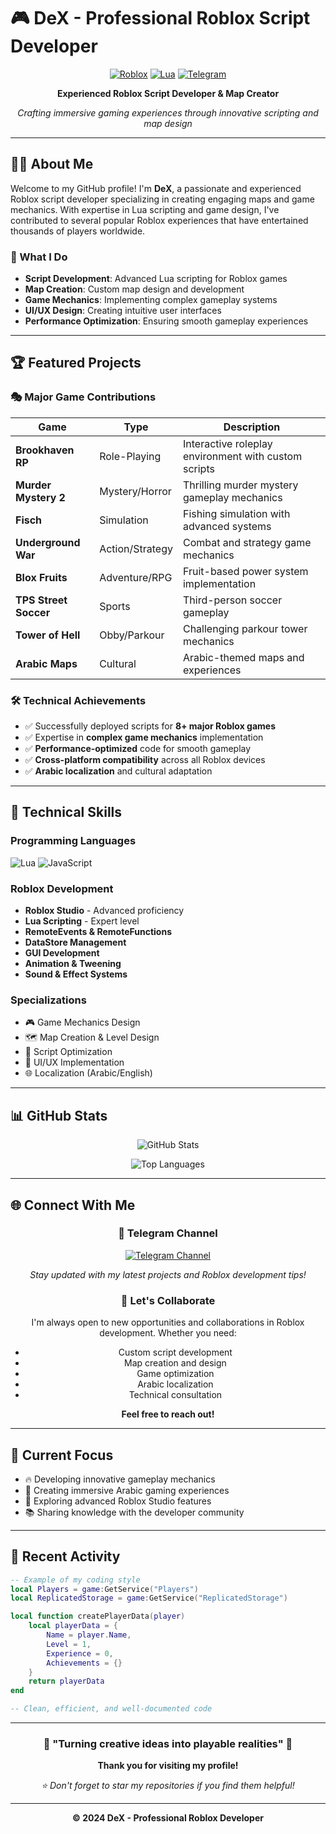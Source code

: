 # 🎮 DeX - Professional Roblox Script Developer

<div align="center">
  
[![Roblox](https://img.shields.io/badge/Roblox-00A2FF?style=for-the-badge&logo=roblox&logoColor=white)](https://www.roblox.com)
[![Lua](https://img.shields.io/badge/Lua-2C2D72?style=for-the-badge&logo=lua&logoColor=white)](https://www.lua.org)
[![Telegram](https://img.shields.io/badge/Telegram-2CA5E0?style=for-the-badge&logo=telegram&logoColor=white)](https://t.me/YHUB_16)

**Experienced Roblox Script Developer & Map Creator**
  
*Crafting immersive gaming experiences through innovative scripting and map design*

</div>

---

## 👨‍💻 About Me

Welcome to my GitHub profile! I'm **DeX**, a passionate and experienced Roblox script developer specializing in creating engaging maps and game mechanics. With expertise in Lua scripting and game design, I've contributed to several popular Roblox experiences that have entertained thousands of players worldwide.

### 🌟 What I Do
- **Script Development**: Advanced Lua scripting for Roblox games
- **Map Creation**: Custom map design and development
- **Game Mechanics**: Implementing complex gameplay systems
- **UI/UX Design**: Creating intuitive user interfaces
- **Performance Optimization**: Ensuring smooth gameplay experiences

---

## 🏆 Featured Projects

### 🎭 **Major Game Contributions**

| Game | Type | Description |
|------|------|-------------|
| **Brookhaven RP** | Role-Playing | Interactive roleplay environment with custom scripts |
| **Murder Mystery 2** | Mystery/Horror | Thrilling murder mystery gameplay mechanics |
| **Fisch** | Simulation | Fishing simulation with advanced systems |
| **Underground War** | Action/Strategy | Combat and strategy game mechanics |
| **Blox Fruits** | Adventure/RPG | Fruit-based power system implementation |
| **TPS Street Soccer** | Sports | Third-person soccer gameplay |
| **Tower of Hell** | Obby/Parkour | Challenging parkour tower mechanics |
| **Arabic Maps** | Cultural | Arabic-themed maps and experiences |

### 🛠️ **Technical Achievements**
- ✅ Successfully deployed scripts for **8+ major Roblox games**
- ✅ Expertise in **complex game mechanics** implementation
- ✅ **Performance-optimized** code for smooth gameplay
- ✅ **Cross-platform compatibility** across all Roblox devices
- ✅ **Arabic localization** and cultural adaptation

---

## 🔧 Technical Skills

### **Programming Languages**
![Lua](https://img.shields.io/badge/Lua-Expert-2C2D72?style=flat-square&logo=lua)
![JavaScript](https://img.shields.io/badge/JavaScript-Intermediate-F7DF1E?style=flat-square&logo=javascript)

### **Roblox Development**
- **Roblox Studio** - Advanced proficiency
- **Lua Scripting** - Expert level
- **RemoteEvents & RemoteFunctions**
- **DataStore Management**
- **GUI Development**
- **Animation & Tweening**
- **Sound & Effect Systems**

### **Specializations**
- 🎮 Game Mechanics Design
- 🗺️ Map Creation & Level Design
- 🔧 Script Optimization
- 🎨 UI/UX Implementation
- 🌐 Localization (Arabic/English)

---

## 📊 GitHub Stats

<div align="center">
  
![GitHub Stats](https://github-readme-stats.vercel.app/api?username=YourGitHubUsername&show_icons=true&theme=radical)

![Top Languages](https://github-readme-stats.vercel.app/api/top-langs/?username=YourGitHubUsername&layout=compact&theme=radical)

</div>

---

## 🌐 Connect With Me

<div align="center">

### 📱 **Telegram Channel**
[![Telegram Channel](https://img.shields.io/badge/YHUB__16-Join_Channel-2CA5E0?style=for-the-badge&logo=telegram)](https://t.me/YHUB_16)

*Stay updated with my latest projects and Roblox development tips!*

### 🤝 **Let's Collaborate**
I'm always open to new opportunities and collaborations in Roblox development. Whether you need:
- Custom script development
- Map creation and design
- Game optimization
- Arabic localization
- Technical consultation

**Feel free to reach out!**

</div>

---

## 🎯 Current Focus

- 🔥 Developing innovative gameplay mechanics
- 🌟 Creating immersive Arabic gaming experiences
- 🚀 Exploring advanced Roblox Studio features
- 📚 Sharing knowledge with the developer community

---

## 📝 Recent Activity

```lua
-- Example of my coding style
local Players = game:GetService("Players")
local ReplicatedStorage = game:GetService("ReplicatedStorage")

local function createPlayerData(player)
    local playerData = {
        Name = player.Name,
        Level = 1,
        Experience = 0,
        Achievements = {}
    }
    return playerData
end

-- Clean, efficient, and well-documented code
```

---

<div align="center">

### 🌟 **"Turning creative ideas into playable realities"** 🌟

**Thank you for visiting my profile!**

*⭐ Don't forget to star my repositories if you find them helpful!*

---

**© 2024 DeX - Professional Roblox Developer**

</div>
